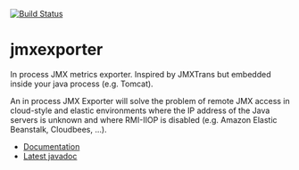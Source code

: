 [![Build Status](https://buildhive.cloudbees.com/job/cyrille-leclerc/job/jmxexporter/badge/icon)](https://buildhive.cloudbees.com/job/cyrille-leclerc/job/jmxexporter/)

jmxexporter
===========

In process JMX metrics exporter. Inspired by JMXTrans but embedded inside your java process (e.g. Tomcat).

An in process JMX Exporter will solve the problem of remote JMX access in cloud-style and elastic environments where the IP address of the Java servers is unknown and where RMI-IIOP is disabled (e.g. Amazon Elastic Beanstalk, Cloudbees, ...).


* [Documentation](https://github.com/cyrille-leclerc/jmxexporter/wiki)
* [Latest javadoc](http://cyrille-leclerc.github.com/jmxexporter/apidocs/)

